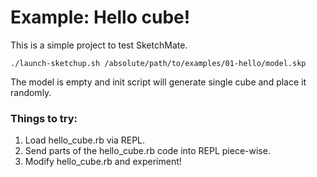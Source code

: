 # Example: Hello cube!

This is a simple project to test SketchMate.

`./launch-sketchup.sh /absolute/path/to/examples/01-hello/model.skp`

The model is empty and init script will generate single cube and place it randomly.

### Things to try:

1. Load hello_cube.rb via REPL.
2. Send parts of the hello_cube.rb code into REPL piece-wise.
3. Modify hello_cube.rb and experiment!
